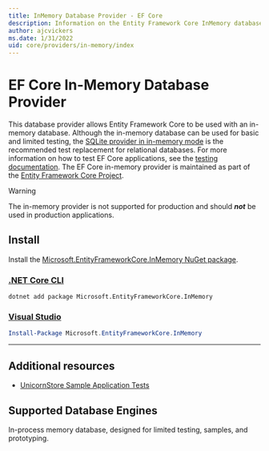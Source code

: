```yaml
---
title: InMemory Database Provider - EF Core
description: Information on the Entity Framework Core InMemory database provider
author: ajcvickers
ms.date: 1/31/2022
uid: core/providers/in-memory/index
---
```

# EF Core In-Memory Database Provider

This database provider allows Entity Framework Core to be used with an in-memory database. Although the in-memory database can be used for basic and limited testing, the [SQLite provider in in-memory mode](core/testing/choosing-a-testing-strategy#sqlite-as-a-database-fake) is the recommended test replacement for relational databases. For more information on how to test EF Core applications, see the [testing documentation](xref:core/testing/index). The EF Core in-memory provider is maintained as part of the [Entity Framework Core Project](https://github.com/dotnet/efcore).

> [!WARNING]
> The in-memory provider is not supported for production and should ***not*** be used in production applications.

## Install

Install the [Microsoft.EntityFrameworkCore.InMemory NuGet package](https://www.nuget.org/packages/Microsoft.EntityFrameworkCore.InMemory/).

### [.NET Core CLI](#tab/dotnet-core-cli)

```dotnetcli
dotnet add package Microsoft.EntityFrameworkCore.InMemory
```

### [Visual Studio](#tab/vs)

```powershell
Install-Package Microsoft.EntityFrameworkCore.InMemory
```

***

## Additional resources

* [UnicornStore Sample Application Tests](https://github.com/rowanmiller/UnicornStore/blob/master/UnicornStore/src/UnicornStore.Tests/Controllers/ShippingControllerTests.cs)

## Supported Database Engines

In-process memory database, designed for limited testing, samples, and prototyping.

